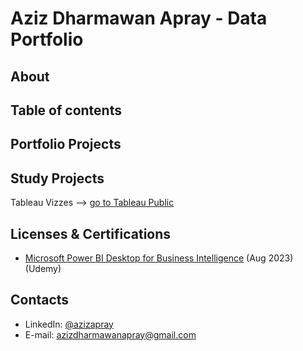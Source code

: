 # Aziz Dharmawan Apray - Data Portfolio
## About

## Table of contents

## Portfolio Projects

## Study Projects
Tableau Vizzes -->
[go to Tableau Public](https://public.tableau.com/app/profile/aziz.dharmawan.apray/vizzes)
## Licenses & Certifications
- [Microsoft Power BI Desktop for Business Intelligence](https://www.udemy.com/certificate/UC-6462a896-be16-4da1-a72d-9c58d1166444/?utm_source=sendgrid.com&utm_medium=email&utm_campaign=email) (Aug 2023) (Udemy)
## Contacts
- LinkedIn: [@azizapray](https://www.linkedin.com/in/azizapray/)
- E-mail: [azizdharmawanapray@gmail.com](mailto:azizdharmawanapray@gmail.com)
